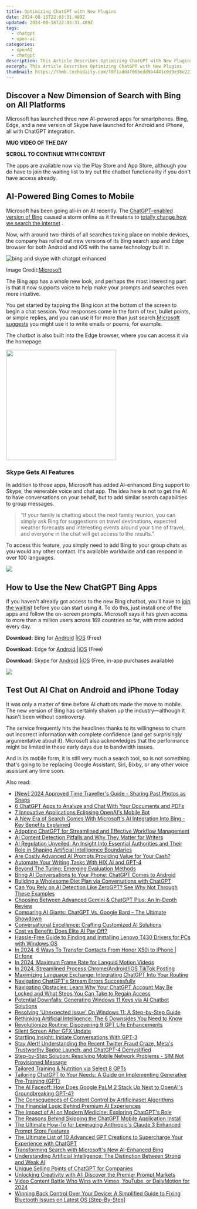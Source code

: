 ```yaml
---
title: Optimizing ChatGPT with New Plugins
date: 2024-08-15T22:03:31.489Z
updated: 2024-08-16T22:03:31.489Z
tags:
  - chatgpt
  - open-ai
categories:
  - openAI
  - chatgpt
description: This Article Describes Optimizing ChatGPT with New Plugins
excerpt: This Article Describes Optimizing ChatGPT with New Plugins
thumbnail: https://thmb.techidaily.com/f0f1add4f06bedd9b4441c0d9e38e221d87204ef26ea2cde0e10ae3ca9b9c9f6.jpg
---
```


## Discover a New Dimension of Search with Bing on All Platforms

 Microsoft has launched three new AI-powered apps for smartphones. Bing, Edge, and a new version of Skype have launched for Android and iPhone, all with ChatGPT integration.

 **MUO VIDEO OF THE DAY**

 **SCROLL TO CONTINUE WITH CONTENT**

 The apps are available now via the Play Store and App Store, although you do have to join the waiting list to try out the chatbot functionality if you don't have access already.

## AI-Powered Bing Comes to Mobile

 Microsoft has been going all-in on AI recently. The [ChatGPT-enabled version of Bing](https://www.makeuseof.com/microsoft-bing-gets-chatgpt-ai/) caused a storm online as it threatens to [totally change how we search the internet](https://www.makeuseof.com/is-chatgpt-search-engine-threat/) .

 Now, with around two-thirds of all searches taking place on mobile devices, the company has rolled out new versions of its Bing search app and Edge browser for both Android and iOS with the same technology built in.

![bing and skype with chatgpt enhanced](https://static1.makeuseofimages.com/wordpress/wp-content/uploads/2023/02/bing-and-skype-with-chatgpt-enhanced.jpg)

 Image Credit:[Microsoft](https://blogs.microsoft.com/blog/2023/02/22/the-new-bing-preview-experience-arrives-on-bing-and-edge-mobile-apps-introducing-bing-now-in-skype/)

 The Bing app has a whole new look, and perhaps the most interesting part is that it now supports voice to help make your prompts and searches even more intuitive.

 You get started by tapping the Bing icon at the bottom of the screen to begin a chat session. Your responses come in the form of text, bullet points, or simple replies, and you can use it for more than just search.[Microsoft suggests](https://blogs.microsoft.com/blog/2023/02/22/the-new-bing-preview-experience-arrives-on-bing-and-edge-mobile-apps-introducing-bing-now-in-skype/) you might use it to write emails or poems, for example.

 The chatbot is also built into the Edge browser, where you can access it via the homepage.

<!-- affiliate ads begin -->
<a href="https://coinrule.sjv.io/c/5597632/1958374/18409" target="_top" id="1958374"><img src="//a.impactradius-go.com/display-ad/18409-1958374" border="0" alt="" width="300" height="300"/></a><img height="0" width="0" src="https://imp.pxf.io/i/5597632/1958374/18409" style="position:absolute;visibility:hidden;" border="0" />
<!-- affiliate ads end -->
### Skype Gets AI Features

 In addition to those apps, Microsoft has added AI-enhanced Bing support to Skype, the venerable voice and chat app. The idea here is not to get the AI to have conversations on your behalf, but to add similar search capabilities to group messages.

> "If your family is chatting about the next family reunion, you can simply ask Bing for suggestions on travel destinations, expected weather forecasts and interesting events around your time of travel, and everyone in the chat will get access to the results."

 To access this feature, you simply need to add Bing to your group chats as you would any other contact. It's available worldwide and can respond in over 100 languages.

<!-- affiliate ads begin -->
<a href="https://store.movavi.com/affiliate.php?ACCOUNT=MOVAVI&AFFILIATE=108875&PATH=https%3A%2F%2Fwww.movavi.com%3FAFFILIATE%3D108875%26RESOURCE%3DMovavi%2BVideo%2BConverter%2BBox"><img src="https://mcusercontent.com/0885a03ded3d480dca9287f12/images/8020c1dc-518e-3bdf-6e7b-e6d1bdf1597b.jpg" border="0"></a>
<!-- affiliate ads end -->
## How to Use the New ChatGPT Bing Apps

 If you haven't already got access to the new Bing chatbot, you'll have to [join the waitlist](https://www.makeuseof.com/try-bing-ai-powered-search-engine/) before you can start using it. To do this, just install one of the apps and follow the on-screen prompts. Microsoft says it has given access to more than a million users across 169 countries so far, with more added every day.

**Download:** Bing for [Android](https://www.anrdoezrs.net/links/7251228/type/dlg/sid/UUmuoUeUpU2022079/https://play.google.com/store/apps/details?id=com.microsoft.bing) |[iOS](https://apps.apple.com/us/app/microsoft-bing-search/id345323231) (Free)

**Download:** Edge for [Android](https://www.anrdoezrs.net/links/7251228/type/dlg/sid/UUmuoUeUpU2022079/https://play.google.com/store/apps/details?id=com.microsoft.emmx) |[iOS](https://apps.apple.com/us/app/microsoft-edge-web-browser/id1288723196) (Free)

**Download:** Skype for [Android](https://www.anrdoezrs.net/links/7251228/type/dlg/sid/UUmuoUeUpU2022079/https://play.google.com/store/apps/details?id=com.skype.raider) |[iOS](https://apps.apple.com/us/app/skype/id304878510) (Free, in-app purchases available)

<!-- affiliate ads begin -->
<a href="https://shop.copernic.com/order/checkout.php?PRODS=41033095&QTY=1&AFFILIATE=108875&CART=1"><img src="https://secure.2checkout.com/images/merchant/8d30aa96e72440759f74bd2306c1fa3d/Copernic-2023-Affiliate-728x90-Advanced-3YR.png" border="0"></a>
<!-- affiliate ads end -->
## Test Out AI Chat on Android and iPhone Today

 It was only a matter of time before AI chatbots made the move to mobile. The new version of Bing has certainly shaken up the industry—although it hasn't been without controversy.

 The service frequently hits the headlines thanks to its willingness to churn out incorrect information with complete confidence (and get surprisingly argumentative about it). Microsoft also acknowledges that the performance might be limited in these early days due to bandwidth issues.

 And in its mobile form, it is still very much a search tool, so is not something that's going to be replacing Google Assistant, Siri, Bixby, or any other voice assistant any time soon.

<ins class="adsbygoogle"
     style="display:block"
     data-ad-format="autorelaxed"
     data-ad-client="ca-pub-7571918770474297"
     data-ad-slot="1223367746"></ins>



<ins class="adsbygoogle"
     style="display:block"
     data-ad-client="ca-pub-7571918770474297"
     data-ad-slot="8358498916"
     data-ad-format="auto"
     data-full-width-responsive="true"></ins>

<span class="atpl-alsoreadstyle">Also read:</span>
<div><ul>
<li><a href="https://snapchat-videos.techidaily.com/new-2024-approved-time-travellers-guide-sharing-past-photos-as-snaps/"><u>[New] 2024 Approved  Time Traveller's Guide - Sharing Past Photos as Snaps</u></a></li>
<li><a href="https://tech-hub.techidaily.com/6-chatgpt-apps-to-analyze-and-chat-with-your-documents-and-pdfs/"><u>6 ChatGPT Apps to Analyze and Chat With Your Documents and PDFs</u></a></li>
<li><a href="https://tech-hub.techidaily.com/7-innovative-applications-eclipsing-openais-mobile-bot/"><u>7 Innovative Applications Eclipsing OpenAI's Mobile Bot</u></a></li>
<li><a href="https://tech-hub.techidaily.com/a-new-era-of-search-comes-with-microsofts-ai-integration-into-bing-key-benefits-explained/"><u>A New Era of Search Comes With Microsoft's AI Integration Into Bing - Key Benefits Explained</u></a></li>
<li><a href="https://tech-hub.techidaily.com/adopting-chatgpt-for-streamlined-and-effective-workflow-management/"><u>Adopting ChatGPT for Streamlined and Effective Workflow Management</u></a></li>
<li><a href="https://tech-hub.techidaily.com/ai-content-detection-pitfalls-and-why-they-matter-for-writers/"><u>AI Content Detection Pitfalls and Why They Matter for Writers</u></a></li>
<li><a href="https://tech-hub.techidaily.com/ai-regulation-unveiled-an-insight-into-essential-authorities-and-their-role-in-shaping-artificial-intelligence-boundaries/"><u>AI Regulation Unveiled: An Insight Into Essential Authorities and Their Role in Shaping Artificial Intelligence Boundaries</u></a></li>
<li><a href="https://tech-hub.techidaily.com/are-costly-advanced-ai-prompts-providing-value-for-your-cash/"><u>Are Costly Advanced AI Prompts Providing Value for Your Cash?</u></a></li>
<li><a href="https://tech-hub.techidaily.com/automate-your-writing-tasks-with-hix-ai-and-gpt-4/"><u>Automate Your Writing Tasks With HIX AI and GPT-4</u></a></li>
<li><a href="https://tech-hub.techidaily.com/beyond-the-turing-emerging-evaluation-methods/"><u>Beyond The Turing: Emerging Evaluation Methods</u></a></li>
<li><a href="https://tech-hub.techidaily.com/bring-ai-conversations-to-your-phone-chatgpt-comes-to-android/"><u>Bring AI Conversations to Your Phone: ChatGPT Comes to Android</u></a></li>
<li><a href="https://tech-hub.techidaily.com/building-a-wholesome-diet-plan-via-conversations-with-chatgpt/"><u>Building a Wholesome Diet Plan via Conversations with ChatGPT</u></a></li>
<li><a href="https://tech-hub.techidaily.com/1722103502468-can-you-rely-on-ai-detection-like-zerogpt-see-why-not-through-these-examples/"><u>Can You Rely on AI Detection Like ZeroGPT? See Why Not Through These Examples</u></a></li>
<li><a href="https://tech-hub.techidaily.com/choosing-between-advanced-gemini-and-chatgpt-plus-an-in-depth-review/"><u>Choosing Between Advanced Gemini & ChatGPT Plus: An In-Depth Review</u></a></li>
<li><a href="https://tech-hub.techidaily.com/comparing-ai-giants-chatgpt-vs-google-bard-the-ultimate-showdown/"><u>Comparing AI Giants: ChatGPT Vs. Google Bard – The Ultimate Showdown</u></a></li>
<li><a href="https://tech-hub.techidaily.com/conversational-excellence-crafting-customized-ai-solutions/"><u>Conversational Excellence: Crafting Customized AI Solutions</u></a></li>
<li><a href="https://tech-hub.techidaily.com/cost-vs-benefit-does-elite-ai-pay-off/"><u>Cost vs Benefit: Does Elite AI Pay Off?</u></a></li>
<li><a href="https://hardware-updates.techidaily.com/hassle-free-guide-to-finding-and-installing-lenovo-t430-drivers-for-pcs-with-windows-os/"><u>Hassle-Free Guide to Finding and Installing Lenovo T430 Drivers for PCs with Windows OS</u></a></li>
<li><a href="https://android-transfer.techidaily.com/in-2024-6-ways-to-transfer-contacts-from-honor-x50i-to-iphone-drfone-by-drfone-transfer-from-android-transfer-from-android/"><u>In 2024, 6 Ways To Transfer Contacts From Honor X50i to iPhone | Dr.fone</u></a></li>
<li><a href="https://fox-blue.techidaily.com/in-2024-maximum-frame-rate-for-languid-motion-videos/"><u>In 2024, Maximum Frame Rate for Languid Motion Videos</u></a></li>
<li><a href="https://tiktok-videos.techidaily.com/in-2024-streamlined-process-chromeandroidios-tiktok-posting/"><u>In 2024, Streamlined Process  Chrome/Android/iOS TikTok Posting</u></a></li>
<li><a href="https://tech-hub.techidaily.com/maximizing-language-exchange-integrating-chatgpt-into-your-routine/"><u>Maximizing Language Exchange: Integrating ChatGPT Into Your Routine</u></a></li>
<li><a href="https://tech-hub.techidaily.com/navigating-chatgpts-stream-errors-successfully/"><u>Navigating ChatGPT's Stream Errors Successfully</u></a></li>
<li><a href="https://tech-hub.techidaily.com/navigating-obstacles-learn-why-your-chatgpt-account-may-be-locked-and-what-steps-you-can-take-to-regain-access/"><u>Navigating Obstacles: Learn Why Your ChatGPT Account May Be Locked and What Steps You Can Take to Regain Access</u></a></li>
<li><a href="https://tech-hub.techidaily.com/potential-downfalls-generating-windows-11-keys-via-ai-chatbot-solutions/"><u>Potential Downfalls: Generating Windows 11 Keys via AI Chatbot Solutions</u></a></li>
<li><a href="https://win-forum.techidaily.com/resolving-unexpected-issue-on-windows-11-a-step-by-step-guide/"><u>Resolving 'Unexpected Issue' On Windows 11: A Step-by-Step Guide</u></a></li>
<li><a href="https://tech-hub.techidaily.com/rethinking-artificial-intelligence-the-6-downsides-you-need-to-know/"><u>Rethinking Artificial Intelligence: The 6 Downsides You Need to Know</u></a></li>
<li><a href="https://tech-hub.techidaily.com/revolutionize-routine-discovering-9-gpt-life-enhancements/"><u>Revolutionize Routine: Discovering 9 GPT Life Enhancements</u></a></li>
<li><a href="https://graphic-issues.techidaily.com/silent-screen-after-gfx-update/"><u>Silent Screen After GFX Update</u></a></li>
<li><a href="https://tech-hub.techidaily.com/startling-insight-initiate-conversations-with-gpt-3/"><u>Startling Insight: Initiate Conversations With GPT-3</u></a></li>
<li><a href="https://tech-hub.techidaily.com/stay-alert-understanding-the-recent-twitter-fraud-craze-metas-trustworthy-badge-launch-and-chatgpt-4-demystified/"><u>Stay Alert! Understanding the Recent Twitter Fraud Craze, Meta's Trustworthy Badge Launch, and ChatGPT-4 Demystified</u></a></li>
<li><a href="https://fox-that.techidaily.com/step-by-step-solution-resolving-mobile-network-problems-sim-not-provisioned-message/"><u>Step-by-Step Solution: Resolving Mobile Network Problems - SIM Not Provisioned Message</u></a></li>
<li><a href="https://tech-hub.techidaily.com/tailored-training-and-nutrition-via-select-8-gpts/"><u>Tailored Training & Nutrition via Select 8 GPTs</u></a></li>
<li><a href="https://tech-hub.techidaily.com/tailoring-chatgpt-to-your-needs-a-guide-on-implementing-generative-pre-training-gpt/"><u>Tailoring ChatGPT to Your Needs: A Guide on Implementing Generative Pre-Training (GPT)</u></a></li>
<li><a href="https://tech-hub.techidaily.com/the-ai-faceoff-how-does-google-palm-2-stack-up-next-to-openais-groundbreaking-gpt-4/"><u>The AI Faceoff: How Does Google PaLM 2 Stack Up Next to OpenAI's Groundbreaking GPT-4?</u></a></li>
<li><a href="https://tech-hub.techidaily.com/the-consequences-of-content-control-by-artificinaset-algorithms/"><u>The Consequences of Content Control by Artificinaset Algorithms</u></a></li>
<li><a href="https://tech-hub.techidaily.com/the-financial-logic-behind-premium-ai-experiences/"><u>The Financial Logic Behind Premium AI Experiences</u></a></li>
<li><a href="https://tech-hub.techidaily.com/the-impact-of-ai-on-modern-medicine-exploring-chatgpts-role/"><u>The Impact of AI on Modern Medicine: Exploring ChatGPT's Role</u></a></li>
<li><a href="https://tech-hub.techidaily.com/the-reasons-behind-skipping-the-chatgpt-mobile-application-install/"><u>The Reasons Behind Skipping the ChatGPT Mobile Application Install</u></a></li>
<li><a href="https://tech-hub.techidaily.com/the-ultimate-how-to-for-leveraging-anthropics-claude-3-enhanced-prompt-store-features/"><u>The Ultimate How-To for Leveraging Anthropic's Claude 3 Enhanced Prompt Store Features</u></a></li>
<li><a href="https://tech-hub.techidaily.com/the-ultimate-list-of-10-advanced-gpt-creations-to-supercharge-your-experience-with-chatgpt/"><u>The Ultimate List of 10 Advanced GPT Creations to Supercharge Your Experience with ChatGPT</u></a></li>
<li><a href="https://tech-hub.techidaily.com/transforming-search-with-microsofts-new-ai-enhanced-bing/"><u>Transforming Search with Microsoft's New AI-Enhanced Bing</u></a></li>
<li><a href="https://tech-hub.techidaily.com/understanding-artificial-intelligence-the-distinction-between-strong-and-weak-ai/"><u>Understanding Artificial Intelligence: The Distinction Between Strong and Weak AI</u></a></li>
<li><a href="https://tech-hub.techidaily.com/unique-selling-points-of-chatgpt-for-companies/"><u>Unique Selling Points of ChatGPT for Companies</u></a></li>
<li><a href="https://tech-hub.techidaily.com/unlocking-creativity-with-ai-discover-the-premier-prompt-markets/"><u>Unlocking Creativity with AI: Discover the Premier Prompt Markets</u></a></li>
<li><a href="https://facebook-record-videos.techidaily.com/video-content-battle-who-wins-with-vimeo-youtube-or-dailymotion-for-2024/"><u>Video Content Battle  Who Wins with Vimeo, YouTube, or DailyMotion for 2024</u></a></li>
<li><a href="https://driver-error.techidaily.com/winning-back-control-over-your-device-a-simplified-guide-to-fixing-bluetooth-issues-on-latest-os-step-by-step/"><u>Winning Back Control Over Your Device: A Simplified Guide to Fixing Bluetooth Issues on Latest OS [Step-By-Step]</u></a></li>
</ul></div>
